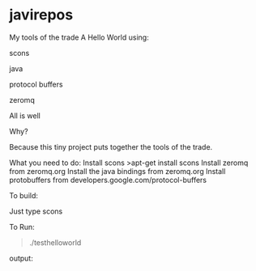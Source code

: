 # javirepos
My tools of the trade
A Hello World using:

scons

java

protocol buffers

zeromq

All is well

Why?

Because this tiny project puts together the tools of the trade.

What you need to do:
Install scons >apt-get install scons
Install zeromq from  zeromq.org
Install the java bindings from zeromq.org
Install protobuffers from developers.google.com/protocol-buffers

To build:

Just type scons

To Run:

>./testhelloworld

output:
